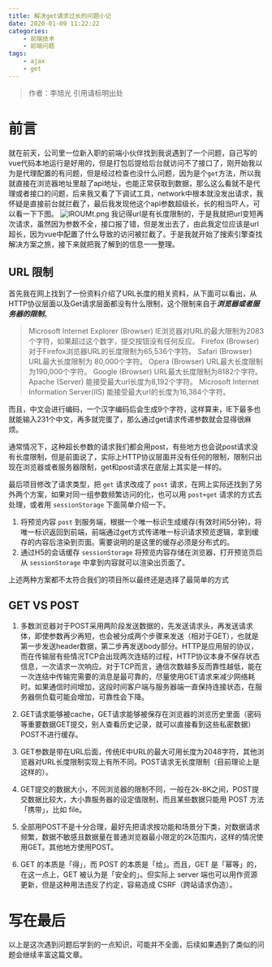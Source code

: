 ```yaml
---
title: 解决get请求过长的问题小记
date: 2020-01-09 11:22:22
categories: 
	- 前端技术
	- 前端问题
tags: 
	- ajax
	- get
---
```

> 作者：李旭光
> 引用请标明出处

# 前言
就在前天，公司里一位新入职的前端小伙伴找到我说遇到了一个问题，自己写的vue代码本地运行是好用的，但是打包后提给后台就访问不了接口了，刚开始我以为是代理配置的有问题，但是经过检查也没什么问题，因为是个`get`方法，所以我就直接在浏览器地址里敲了api地址，也能正常获取到数据，那么这么看就不是代理或者接口的问题，后来我又看了下调试工具，network中根本就没发出请求，我怀疑是直接前台就拦截了，最后我发现他这个api参数超级长，长的相当吓人，可以看一下下图。
![lROUMt.png](https://s2.ax1x.com/2020/01/09/lROUMt.png)
我记得url是有长度限制的，于是我就把url变短再次请求，虽然因为参数不全，接口报了错，但是发出去了，由此我定位应该是url超长，因为vue中配置了什么导致的访问被拦截了。于是我就开始了搜索引擎查找解决方案之旅，接下来就把我了解到的信息一一整理。
<!-- more -->

## URL 限制
首先我在网上找到了一份资料介绍了URL长度的相关资料，从下面可以看出，从HTTP协议层面以及Get请求层面都没有什么限制，这个限制来自于***浏览器或者服务器的限制***。
> Microsoft Internet Explorer (Browser)
> IE浏览器对URL的最大限制为2083个字符，如果超过这个数字，提交按钮没有任何反应。
> Firefox (Browser)
> 对于Firefox浏览器URL的长度限制为65,536个字符。
> Safari (Browser)
> URL最大长度限制为 80,000个字符。
> Opera (Browser)
> URL最大长度限制为190,000个字符。
> Google (Browser)
> URL最大长度限制为8182个字符。
> Apache (Server)
> 能接受最大url长度为8,192个字符。
> Microsoft Internet Information Server(IIS)
> 能接受最大url的长度为16,384个字符。

而且，中文会进行编码，一个汉字编码后会生成9个字符，这样算来，IE下最多也就能输入231个中文，再多就完蛋了，那么通过get请求传递参数就会显得很麻烦。

通常情况下，这种超长参数的请求我们都会用post，有些地方也会说post请求没有长度限制，但是前面说了，实际上HTTP协议层面并没有任何的限制，限制只出现在浏览器或者服务器限制，get和post请求在底层上其实是一样的。

最后项目修改了请求类型，把 `get` 请求改成了 `post` 请求，在网上实际还找到了另外两个方案，如果对同一组参数频繁访问的化，也可以用 `post+get` 请求的方式去处理，或者用 `sessionStorage` 下面简单介绍一下。

1. 将预览内容 `post` 到服务端，根据一个唯一标识生成缓存(有效时间5分钟)，将唯一标识返回到前端，前端通过get方式传递唯一标识请求预览逻辑，拿到缓存的内容后渲染到页面。需要说明的是这里的缓存必须是分布式的。
2. 通过H5的会话缓存 `sessionStorage` 将预览内容存储在浏览器，打开预览页后从 `sessionStorage` 中拿到内容就可以渲染出页面了。

上述两种方案都不太符合我们的项目所以最终还是选择了最简单的方式

## GET VS POST
1. 多数浏览器对于POST采用两阶段发送数据的，先发送请求头，再发送请求体，即使参数再少再短，也会被分成两个步骤来发送（相对于GET），也就是第一步发送header数据，第二步再发送body部分。HTTP是应用层的协议，而在传输层有些情况TCP会出现两次连结的过程，HTTP协议本身不保存状态信息，一次请求一次响应。对于TCP而言，通信次数越多反而靠性越低，能在一次连结中传输完需要的消息是最可靠的，尽量使用GET请求来减少网络耗时。如果通信时间增加，这段时间客户端与服务器端一直保持连接状态，在服务器侧负载可能会增加，可靠性会下降。

2. GET请求能够被cache，GET请求能够被保存在浏览器的浏览历史里面（密码等重要数据GET提交，别人查看历史记录，就可以直接看到这些私密数据）POST不进行缓存。

3. GET参数是带在URL后面，传统IE中URL的最大可用长度为2048字符，其他浏览器对URL长度限制实现上有所不同。POST请求无长度限制（目前理论上是这样的）。

4. GET提交的数据大小，不同浏览器的限制不同，一般在2k-8K之间，POST提交数据比较大，大小靠服务器的设定值限制，而且某些数据只能用 POST 方法「携带」，比如 file。

5. 全部用POST不是十分合理，最好先把请求按功能和场景分下类，对数据请求频繁，数据不敏感且数据量在普通浏览器最小限定的2k范围内，这样的情况使用GET。其他地方使用POST。

6. GET 的本质是「得」，而 POST 的本质是「给」。而且，GET 是「幂等」的，在这一点上，GET 被认为是「安全的」。但实际上 server 端也可以用作资源更新，但是这种用法违反了约定，容易造成 CSRF（跨站请求伪造）。

# 写在最后
以上是这次遇到问题后学到的一点知识，可能并不全面，后续如果遇到了类似的问题会继续丰富这篇文章。